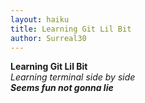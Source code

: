 ```yaml
---
layout: haiku
title: Learning Git Lil Bit
author: Surreal30
---
```


**Learning Git Lil Bit**<br>
*Learning terminal side by side*<br>
***Seems fun not gonna lie***<br>
